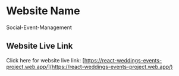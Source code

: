 # Website Name
Social-Event-Management

## Website Live Link

Click here for website live link: [https://react-weddings-events-project.web.app/](https://react-weddings-events-project.web.app/)